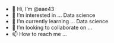 - 👋 Hi, I’m @aae43
- 👀 I’m interested in ... Data science 
- 🌱 I’m currently learning ... Data science
- 💞️ I’m looking to collaborate on ...
- 📫 How to reach me ...

<!---
Paladin42/Paladin42 is a ✨ special ✨ repository because its `README.md` (this file) appears on your GitHub profile.
You can click the Preview link to take a look at your changes.
--->
